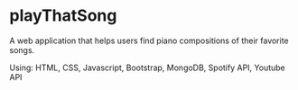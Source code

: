 # playThatSong
A web application that helps users find piano compositions of their favorite songs.

Using: HTML, CSS, Javascript, Bootstrap, MongoDB, Spotify API, Youtube API
